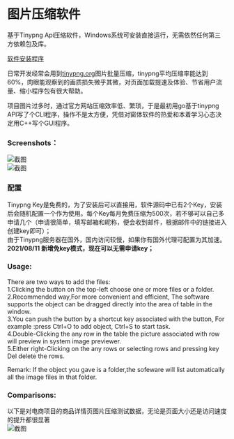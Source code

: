 # 图片压缩软件
基于Tinypng Api压缩软件，Windows系统可安装直接运行，无需依然任何第三方依赖包及库。

[软件安装程序](/yongplus/tinypng/raw/master/doc/installer.exe)   


日常开发经常会用到[tinypng.org](https://tinypng.org/)图片批量压缩，tinypng平均压缩率能达到60%，肉眼能观察到的画质损失微乎其微，对页面加载提速及体验、节省用户流量、缩小程序包有很大帮助。

项目图片过多时，通过官方网站压缩效率低、繁琐，于是最初用go基于tinypng API写了个CLI程序，操作不是太方便，凭借对窗体软件的热爱和本着学习心态决定用C++写个GUI程序。



### Screenshots： 
![截图](/yongplus/tinypng/raw/master/doc/Screenshot1.png)  
![截图](/yongplus/tinypng/raw/master/doc/Screenshot2.png)  

### 配置
Tinypng Key是免费的，为了安装后可以直接用，软件源码中已有2个Key，安装后会随机配置一个作为使用。每个Key每月免费压缩为500次，若不够可以自己多申请几个（申请很简单，填写邮箱和昵称，便会收到邮件，根据邮件中的链接进入创建key即可）；   
由于Tinypng服务器在国外，国内访问较慢，如果你有国外代理可配置为其加速。  
**2021/08/11 新增免key模式，现在可以无需申请key；**

### Usage:
 There are two ways to add the files:  
 1.Clicking the button on the top-left choose one or more files or a folder.   
 2.Recommended way,For more convenient and efficient, The software supports the object can be dragged directly into the area of table in the window.   
 3.You can push the button by a shortcut key associated with the button, For example :press Ctrl+O to add object, Ctrl+S to start task.   
 4.Double-Clicking the any row in the table the picture associated with row will preview in system image previewer.  
 5.Either right-Clicking on the any rows or selecting rows and pressing key Del delete the rows.  

 Remark: If the object you gave is a folder,the sofeware will list automatically all the image files in that folder.



### Comparisons:
以下是对电商项目的商品详情页图片压缩测试数据，无论是页面大小还是访问速度的提升都很显著  
![截图](http://0f3.com/tinypng/compared.png?v2)  





